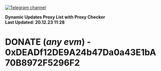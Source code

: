 [![Telegram channel](https://img.shields.io/endpoint?url=https://runkit.io/damiankrawczyk/telegram-badge/branches/master?url=https://t.me/n4z4v0d)](https://t.me/n4z4v0d) 

**Dynamic Updates Proxy List with Proxy Checker**  
**Last Updated: 20.12.23 11:28**

# DONATE (_any evm_) - 0xDEADf12DE9A24b47Da0a43E1bA70B8972F5296F2
